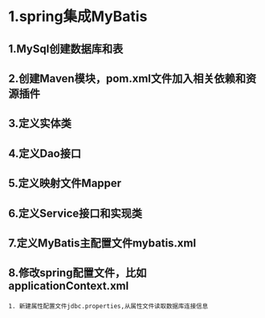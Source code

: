 # 1.spring集成MyBatis
## 1.MySql创建数据库和表
## 2.创建Maven模块，pom.xml文件加入相关依赖和资源插件
## 3.定义实体类
## 4.定义Dao接口
## 5.定义映射文件Mapper
## 6.定义Service接口和实现类
## 7.定义MyBatis主配置文件mybatis.xml
## 8.修改spring配置文件，比如applicationContext.xml
    1. 新建属性配置文件jdbc.properties,从属性文件读取数据库连接信息
